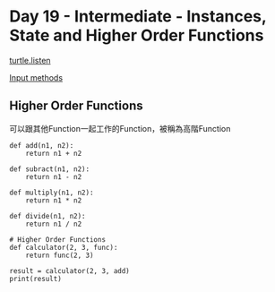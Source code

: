 # Day 19 - Intermediate - Instances, State and Higher Order Functions

[turtle.listen](https://docs.python.org/3/library/turtle.html#turtle.listen)

[Input methods](https://docs.python.org/3.1/library/turtle.html#turtle.textinput)

## Higher Order Functions

可以跟其他Function一起工作的Function，被稱為高階Function

```
def add(n1, n2):
    return n1 + n2

def subract(n1, n2):
    return n1 - n2
    
def multiply(n1, n2):
    return n1 * n2

def divide(n1, n2):
    return n1 / n2    

# Higher Order Functions
def calculator(2, 3, func):
    return func(2, 3)

result = calculator(2, 3, add)
print(result)
```